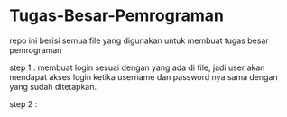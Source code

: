 # Tugas-Besar-Pemrograman
repo ini berisi semua file yang digunakan untuk membuat tugas besar pemrograman

step 1 : membuat login sesuai dengan yang ada di file, jadi user akan mendapat akses login ketika username dan password nya sama dengan yang sudah ditetapkan.

step 2 : 
